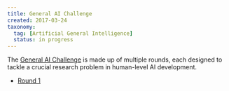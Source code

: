```yaml
---
title: General AI Challenge
created: 2017-03-24
taxonomy:
  tag: [Artificial General Intelligence]
  status: in progress
---
```


The [General AI Challenge](https://www.general-ai-challenge.org/) is made up of multiple rounds, each designed to tackle a crucial research problem in human-level AI development.

* [Round 1](round-1/article.md)

